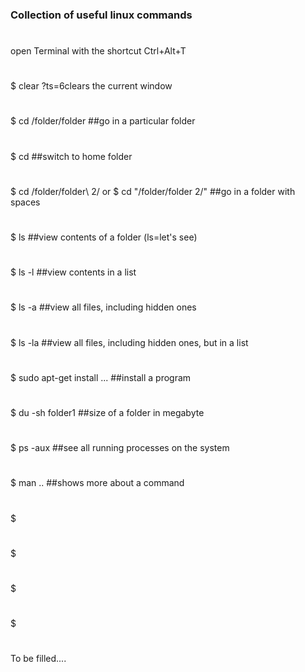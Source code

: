 ### Collection of useful linux commands
#
open Terminal with the shortcut Ctrl+Alt+T
#
#
$ clear	?ts=6clears the current window
#
$ cd /folder/folder					##go in a particular folder
#
$ cd							##switch to home folder
#
$ cd /folder/folder\ 2/   or  $ cd "/folder/folder 2/"	##go in a folder with spaces 
#
$ ls							##view contents of a folder (ls=let's see)
#
$ ls -l							##view contents in a list
#
$ ls -a							##view all files, including hidden ones
#
$ ls -la						##view all files, including hidden ones, but in a list
#
$ sudo apt-get install ...				##install a program
#
$ du -sh folder1					##size of a folder in megabyte
#
$ ps -aux						##see all running processes on the system
#
$ man ..						##shows more about a command	
#
$ 
#
$ 
#
$ 
#
$ 
#
#
To be filled....
